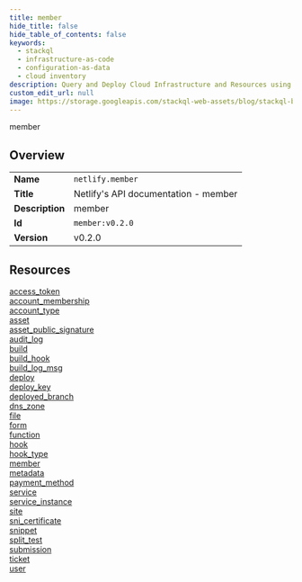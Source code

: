 ```yaml
---
title: member
hide_title: false
hide_table_of_contents: false
keywords:
  - stackql
  - infrastructure-as-code
  - configuration-as-data
  - cloud inventory
description: Query and Deploy Cloud Infrastructure and Resources using SQL
custom_edit_url: null
image: https://storage.googleapis.com/stackql-web-assets/blog/stackql-blog-post-featured-image.png
---
```

member  
    

## Overview
<table><tbody>
<tr><td><b>Name</b></td><td><code>netlify.member</code></td></tr>
<tr><td><b>Title</b></td><td>Netlify's API documentation - member</td></tr>
<tr><td><b>Description</b></td><td>member</td></tr>
<tr><td><b>Id</b></td><td><code>member:v0.2.0</code></td></tr>
<tr><td><b>Version</b></td><td>v0.2.0</td></tr>
</tbody></table>

## Resources
<div class="row">
<div class="providerDocColumn">
<a href="/docs/providers/netlify/member/access_token">access_token</a><br />
<a href="/docs/providers/netlify/member/account_membership">account_membership</a><br />
<a href="/docs/providers/netlify/member/account_type">account_type</a><br />
<a href="/docs/providers/netlify/member/asset">asset</a><br />
<a href="/docs/providers/netlify/member/asset_public_signature">asset_public_signature</a><br />
<a href="/docs/providers/netlify/member/audit_log">audit_log</a><br />
<a href="/docs/providers/netlify/member/build">build</a><br />
<a href="/docs/providers/netlify/member/build_hook">build_hook</a><br />
<a href="/docs/providers/netlify/member/build_log_msg">build_log_msg</a><br />
<a href="/docs/providers/netlify/member/deploy">deploy</a><br />
<a href="/docs/providers/netlify/member/deploy_key">deploy_key</a><br />
<a href="/docs/providers/netlify/member/deployed_branch">deployed_branch</a><br />
<a href="/docs/providers/netlify/member/dns_zone">dns_zone</a><br />
<a href="/docs/providers/netlify/member/file">file</a><br />
<a href="/docs/providers/netlify/member/form">form</a><br />
</div>
<div class="providerDocColumn">
<a href="/docs/providers/netlify/member/function">function</a><br />
<a href="/docs/providers/netlify/member/hook">hook</a><br />
<a href="/docs/providers/netlify/member/hook_type">hook_type</a><br />
<a href="/docs/providers/netlify/member/member">member</a><br />
<a href="/docs/providers/netlify/member/metadata">metadata</a><br />
<a href="/docs/providers/netlify/member/payment_method">payment_method</a><br />
<a href="/docs/providers/netlify/member/service">service</a><br />
<a href="/docs/providers/netlify/member/service_instance">service_instance</a><br />
<a href="/docs/providers/netlify/member/site">site</a><br />
<a href="/docs/providers/netlify/member/sni_certificate">sni_certificate</a><br />
<a href="/docs/providers/netlify/member/snippet">snippet</a><br />
<a href="/docs/providers/netlify/member/split_test">split_test</a><br />
<a href="/docs/providers/netlify/member/submission">submission</a><br />
<a href="/docs/providers/netlify/member/ticket">ticket</a><br />
<a href="/docs/providers/netlify/member/user">user</a><br />
</div>
</div>
